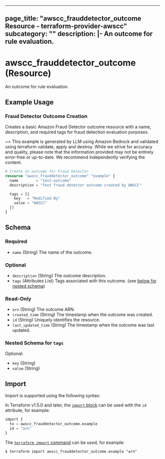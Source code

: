 
---
page_title: "awscc_frauddetector_outcome Resource - terraform-provider-awscc"
subcategory: ""
description: |-
  An outcome for rule evaluation.
---

# awscc_frauddetector_outcome (Resource)

An outcome for rule evaluation.

## Example Usage

### Fraud Detector Outcome Creation

Creates a basic Amazon Fraud Detector outcome resource with a name, description, and required tags for fraud detection evaluation purposes.

~> This example is generated by LLM using Amazon Bedrock and validated using terraform validate, apply and destroy. While we strive for accuracy and quality, please note that the information provided may not be entirely error-free or up-to-date. We recommend independently verifying the content.

```terraform
# Create an outcome for Fraud Detector
resource "awscc_frauddetector_outcome" "example" {
  name        = "test-outcome"
  description = "Test fraud detector outcome created by AWSCC"

  tags = [{
    key   = "Modified By"
    value = "AWSCC"
  }]
}
```

<!-- schema generated by tfplugindocs -->
## Schema

### Required

- `name` (String) The name of the outcome.

### Optional

- `description` (String) The outcome description.
- `tags` (Attributes List) Tags associated with this outcome. (see [below for nested schema](#nestedatt--tags))

### Read-Only

- `arn` (String) The outcome ARN.
- `created_time` (String) The timestamp when the outcome was created.
- `id` (String) Uniquely identifies the resource.
- `last_updated_time` (String) The timestamp when the outcome was last updated.

<a id="nestedatt--tags"></a>
### Nested Schema for `tags`

Optional:

- `key` (String)
- `value` (String)

## Import

Import is supported using the following syntax:

In Terraform v1.5.0 and later, the [`import` block](https://developer.hashicorp.com/terraform/language/import) can be used with the `id` attribute, for example:

```terraform
import {
  to = awscc_frauddetector_outcome.example
  id = "arn"
}
```

The [`terraform import` command](https://developer.hashicorp.com/terraform/cli/commands/import) can be used, for example:

```shell
$ terraform import awscc_frauddetector_outcome.example "arn"
```
